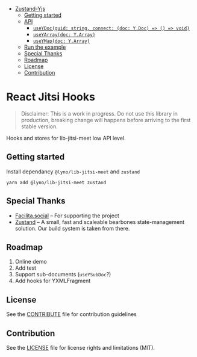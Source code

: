 <!-- START doctoc generated TOC please keep comment here to allow auto update -->
<!-- DON'T EDIT THIS SECTION, INSTEAD RE-RUN doctoc TO UPDATE -->

- [Zustand-Yjs](#zustand-yjs)
  - [Getting started](#getting-started)
  - [API](#api)
    - [`useYDoc(guid: string, connect: (doc: Y.Doc) => () => void)`](#useydocguid-string-connect-doc-ydoc----void)
    - [`useYArray(doc: Y.Array)`](#useyarraydoc-yarray)
    - [`useYMap(doc: Y.Array)`](#useymapdoc-yarray)
  - [Run the example](#run-the-example)
  - [Special Thanks](#special-thanks)
  - [Roadmap](#roadmap)
  - [License](#license)
  - [Contribution](#contribution)

<!-- END doctoc generated TOC please keep comment here to allow auto update -->

# React Jitsi Hooks

> Disclaimer: This is a work in progress. Do not use this library in production,
> breaking change will happens before arriving to the first stable version.

Hooks and stores for lib-jitsi-meet low API level.

## Getting started

Install dependancy `@lyno/lib-jitsi-meet` and `zustand`

```
yarn add @lyno/lib-jitsi-meet zustand
```

## Special Thanks

- [Facilita.social](https://facilita.social) – For supporting the project
- [Zustand](https://github.com/pmndrs/zustand) – A small, fast and scaleable bearbones state-management solution. Our build system is taken from there.

## Roadmap

1. Online demo
2. Add test
3. Support sub-documents (`useYSubDoc`?)
4. Add hooks for YXMLFragment

## License

See the [CONTRIBUTE](CONTRIBUTE.md) file for contribution guidelines

## Contribution

See the [LICENSE](LICENSE.md) file for license rights and limitations (MIT).
